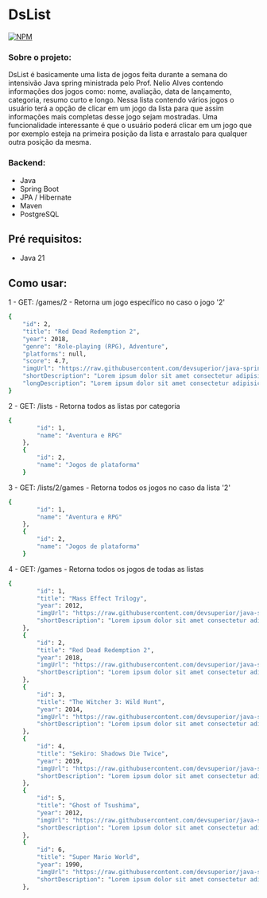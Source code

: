 # DsList 
[![NPM](https://img.shields.io/npm/l/react)](https://github.com/wescaetano/dslist/blob/main/LICENSE) 
### Sobre o projeto:
 DsList é basicamente uma lista de jogos feita durante a semana do intensivão Java spring ministrada pelo Prof. Nelio Alves contendo informações dos jogos como: nome, avaliação, data de lançamento, categoria, resumo curto e longo.
 Nessa lista contendo vários jogos o usuário terá a opção de clicar em um jogo da lista para que assim informações mais completas desse jogo sejam mostradas.
 Uma funcionalidade interessante é que o usuário poderá clicar em um jogo que por exemplo esteja na primeira posição da lista e arrastalo para qualquer outra posição da mesma.

### Backend:
- Java
- Spring Boot
- JPA / Hibernate
- Maven
- PostgreSQL

## Pré requisitos:
- Java 21
  
## Como usar:


1 - GET: /games/2 - Retorna um jogo específico no caso o jogo '2'
``` bash
{
    "id": 2,
    "title": "Red Dead Redemption 2",
    "year": 2018,
    "genre": "Role-playing (RPG), Adventure",
    "platforms": null,
    "score": 4.7,
    "imgUrl": "https://raw.githubusercontent.com/devsuperior/java-spring-dslist/main/resources/2.png",
    "shortDescription": "Lorem ipsum dolor sit amet consectetur adipisicing elit. Odit esse officiis corrupti unde repellat non quibusdam! Id nihil itaque ipsum!",
    "longDescription": "Lorem ipsum dolor sit amet consectetur adipisicing elit. Delectus dolorum illum placeat eligendi, quis maiores veniam. Incidunt dolorum, nisi deleniti dicta odit voluptatem nam provident temporibus reprehenderit blanditiis consectetur tenetur. Dignissimos blanditiis quod corporis iste, aliquid perspiciatis architecto quasi tempore ipsam voluptates ea ad distinctio, sapiente qui, amet quidem culpa."
}
```

2 - GET: /lists - Retorna todos as listas por categoria
``` bash
{
        "id": 1,
        "name": "Aventura e RPG"
    },
    {
        "id": 2,
        "name": "Jogos de plataforma"
    }
```

3 - GET: /lists/2/games - Retorna todos os jogos no caso da lista '2'
``` bash
{
        "id": 1,
        "name": "Aventura e RPG"
    },
    {
        "id": 2,
        "name": "Jogos de plataforma"
    }
```


4 - GET: /games - Retorna todos os jogos de todas as listas
``` bash
{
        "id": 1,
        "title": "Mass Effect Trilogy",
        "year": 2012,
        "imgUrl": "https://raw.githubusercontent.com/devsuperior/java-spring-dslist/main/resources/1.png",
        "shortDescription": "Lorem ipsum dolor sit amet consectetur adipisicing elit. Odit esse officiis corrupti unde repellat non quibusdam! Id nihil itaque ipsum!"
    },
    {
        "id": 2,
        "title": "Red Dead Redemption 2",
        "year": 2018,
        "imgUrl": "https://raw.githubusercontent.com/devsuperior/java-spring-dslist/main/resources/2.png",
        "shortDescription": "Lorem ipsum dolor sit amet consectetur adipisicing elit. Odit esse officiis corrupti unde repellat non quibusdam! Id nihil itaque ipsum!"
    },
    {
        "id": 3,
        "title": "The Witcher 3: Wild Hunt",
        "year": 2014,
        "imgUrl": "https://raw.githubusercontent.com/devsuperior/java-spring-dslist/main/resources/3.png",
        "shortDescription": "Lorem ipsum dolor sit amet consectetur adipisicing elit. Odit esse officiis corrupti unde repellat non quibusdam! Id nihil itaque ipsum!"
    },
    {
        "id": 4,
        "title": "Sekiro: Shadows Die Twice",
        "year": 2019,
        "imgUrl": "https://raw.githubusercontent.com/devsuperior/java-spring-dslist/main/resources/4.png",
        "shortDescription": "Lorem ipsum dolor sit amet consectetur adipisicing elit. Odit esse officiis corrupti unde repellat non quibusdam! Id nihil itaque ipsum!"
    },
    {
        "id": 5,
        "title": "Ghost of Tsushima",
        "year": 2012,
        "imgUrl": "https://raw.githubusercontent.com/devsuperior/java-spring-dslist/main/resources/5.png",
        "shortDescription": "Lorem ipsum dolor sit amet consectetur adipisicing elit. Odit esse officiis corrupti unde repellat non quibusdam! Id nihil itaque ipsum!"
    },
    {
        "id": 6,
        "title": "Super Mario World",
        "year": 1990,
        "imgUrl": "https://raw.githubusercontent.com/devsuperior/java-spring-dslist/main/resources/6.png",
        "shortDescription": "Lorem ipsum dolor sit amet consectetur adipisicing elit. Odit esse officiis corrupti unde repellat non quibusdam! Id nihil itaque ipsum!"
    },
```
